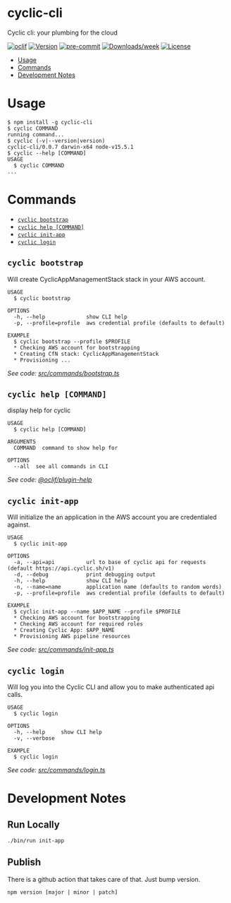 cyclic-cli
==========

Cyclic cli: your plumbing for the cloud

[![oclif](https://img.shields.io/badge/cli-oclif-brightgreen.svg)](https://oclif.io)
[![Version](https://img.shields.io/npm/v/cyclic-cli.svg)](https://npmjs.org/package/cyclic-cli)
[![pre-commit](https://img.shields.io/badge/pre--commit-enabled-brightgreen?logo=pre-commit&logoColor=white)](https://github.com/pre-commit/pre-commit)
[![Downloads/week](https://img.shields.io/npm/dw/cyclic-cli.svg)](https://npmjs.org/package/cyclic-cli)
[![License](https://img.shields.io/npm/l/cyclic-cli.svg)](https://github.com/cyclic-software/cli/blob/master/package.json)

<!-- toc -->
* [Usage](#usage)
* [Commands](#commands)
* [Development Notes](#development-notes)
<!-- tocstop -->
# Usage
<!-- usage -->
```sh-session
$ npm install -g cyclic-cli
$ cyclic COMMAND
running command...
$ cyclic (-v|--version|version)
cyclic-cli/0.0.7 darwin-x64 node-v15.5.1
$ cyclic --help [COMMAND]
USAGE
  $ cyclic COMMAND
...
```
<!-- usagestop -->
# Commands
<!-- commands -->
* [`cyclic bootstrap`](#cyclic-bootstrap)
* [`cyclic help [COMMAND]`](#cyclic-help-command)
* [`cyclic init-app`](#cyclic-init-app)
* [`cyclic login`](#cyclic-login)

## `cyclic bootstrap`

Will create CyclicAppManagementStack stack in your AWS account.

```
USAGE
  $ cyclic bootstrap

OPTIONS
  -h, --help             show CLI help
  -p, --profile=profile  aws credential profile (defaults to default)

EXAMPLE
  $ cyclic bootstrap --profile $PROFILE
  * Checking AWS account for bootstrapping
  * Creating CfN stack: CyclicAppManagementStack
  * Provisioning ...
```

_See code: [src/commands/bootstrap.ts](https://github.com/cyclic-software/cli/blob/v0.0.7/src/commands/bootstrap.ts)_

## `cyclic help [COMMAND]`

display help for cyclic

```
USAGE
  $ cyclic help [COMMAND]

ARGUMENTS
  COMMAND  command to show help for

OPTIONS
  --all  see all commands in CLI
```

_See code: [@oclif/plugin-help](https://github.com/oclif/plugin-help/blob/v3.2.2/src/commands/help.ts)_

## `cyclic init-app`

Will initialize the an application in the AWS account you are credentialed against.

```
USAGE
  $ cyclic init-app

OPTIONS
  -a, --api=api          url to base of cyclic api for requests (default https://api.cyclic.sh/v1)
  -d, --debug            print debugging output
  -h, --help             show CLI help
  -n, --name=name        application name (defaults to random words)
  -p, --profile=profile  aws credential profile (defaults to default)

EXAMPLE
  $ cyclic init-app --name $APP_NAME --profile $PROFILE
  * Checking AWS account for bootstrapping
  * Checking AWS account for required roles
  * Creating Cyclic App: $APP_NAME
  * Provisioning AWS pipeline resources
```

_See code: [src/commands/init-app.ts](https://github.com/cyclic-software/cli/blob/v0.0.7/src/commands/init-app.ts)_

## `cyclic login`

Will log you into the Cyclic CLI and allow you to make authenticated api calls.

```
USAGE
  $ cyclic login

OPTIONS
  -h, --help     show CLI help
  -v, --verbose

EXAMPLE
  $ cyclic login
```

_See code: [src/commands/login.ts](https://github.com/cyclic-software/cli/blob/v0.0.7/src/commands/login.ts)_
<!-- commandsstop -->

# Development Notes

## Run Locally
`./bin/run init-app`

## Publish

There is a github action that takes care of that. Just bump version.

`npm version [major | minor | patch]`
